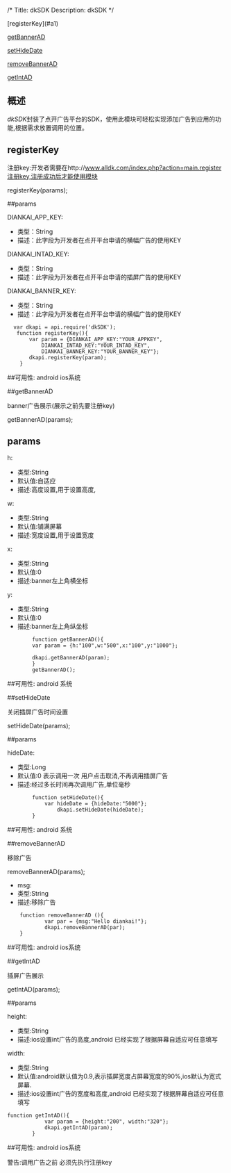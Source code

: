 /*
Title: dkSDK
Description: dkSDK
*/
<div class="outline">
[registerKey](#a1)

[getBannerAD](#a2)

[setHideDate](#a3)

[removeBannerAD](#a4)

[getIntAD](#a5)

</div>


## 概述
   
   *dkSDK*封装了点开广告平台的SDK，使用此模块可轻松实现添加广告到应用的功能,根据需求放置调用的位置。 

<div id="a1"></div>

## registerKey
		
注册key:开发者需要在http://www.alldk.com/index.php?action=main.register注册key,注册成功后才能使用模块

registerKey(params);
   	
##params   

DIANKAI_APP_KEY:

 - 类型：String  
 - 描述：此字段为开发者在点开平台申请的横幅广告的使用KEY

DIANKAI_INTAD_KEY:

 - 类型：String  
 - 描述：此字段为开发者在点开平台申请的插屏广告的使用KEY

DIANKAI_BANNER_KEY:

 - 类型：String  
 - 描述：此字段为开发者在点开平台申请的横幅广告的使用KEY
   	
 ``` 
   var dkapi = api.require('dkSDK');
   	function registerKey(){ 	
     	var param = {DIANKAI_APP_KEY:"YOUR_APPKEY",
     		DIANKAI_INTAD_KEY:"YOUR_INTAD_KEY", 
     		DIANKAI_BANNER_KEY:"YOUR_BANNER_KEY"};	 
     	dkapi.registerKey(param); 		
     } 
  ```

##可用性: 
android ios系统 

<div id="a2"></div>   

##getBannerAD

banner广告展示(展示之前先要注册key)

getBannerAD(params);

## params

h:

- 类型:String
- 默认值:自适应
- 描述:高度设置,用于设置高度,

w:

- 类型:String
- 默认值:铺满屏幕
- 描述:宽度设置,用于设置宽度
	
x:

- 类型:String
- 默认值:0
- 描述:banner左上角横坐标

y:

- 类型:String
- 默认值:0
- 描述:banner左上角纵坐标

```		
		function getBannerAD(){ 			
		var param = {h:"100",w:"500",x:"100",y:"1000"};
		
		dkapi.getBannerAD(param);
		}		
		getBannerAD();

```
		
##可用性:
android 系统 


<div id="a3"></div> 	
	
##setHideDate

关闭插屏广告时间设置

setHideDate(params);


##params  
  
hideDate:

- 类型:Long
- 默认值:0 表示调用一次  用户点击取消,不再调用插屏广告
- 描述:经过多长时间再次调用广告,单位毫秒

```
		function setHideDate(){ 
    		var hideDate = {hideDate:"5000"};
				dkapi.setHideDate(hideDate);
    	} 
```


##可用性:
android 系统
    
<div id="a4"></div> 
    
##removeBannerAD	

移除广告 

removeBannerAD(params);
    
- msg:
- 类型:String
- 描述:移除广告
    
```
    function removeBannerAD (){ 
    		var par = {msg:"Hello diankai!"};
    		dkapi.removeBannerAD(par); 		
    }
```

##可用性:
android ios系统
 
<div id="a5"></div> 
   
##getIntAD

插屏广告展示

getIntAD(params);

##params 
	
height:

- 类型:String
- 描述:ios设置int广告的高度,android 已经实现了根据屏幕自适应可任意填写

width:
    
- 类型:String
- 默认值:android默认值为0.9,表示插屏宽度占屏幕宽度的90%,ios默认为宽式屏幕.
- 描述:ios设置int广告的宽度和高度,android 已经实现了根据屏幕自适应可任意填写
   
```    	
function getIntAD(){
    		var param = {height:"200", width:"320"};
    		dkapi.getIntAD(param);
  		}
```

##可用性:
android ios系统
		
警告:调用广告之前 必须先执行注册key